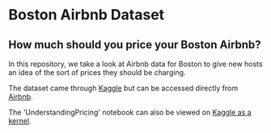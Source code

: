 # Boston Airbnb Dataset

## How much should you price your Boston Airbnb?

In this repository, we take a look at Airbnb data for Boston to give new hosts an idea of the sort of prices they should be charging.

The dataset came through [Kaggle](https://www.kaggle.com/ryanfox212/how-much-should-you-price-your-boston-airbnb) but can be accessed directly from [Airbnb](http://insideairbnb.com/get-the-data.html).

The 'UnderstandingPricing' notebook can also be viewed on [Kaggle as a kernel](https://www.kaggle.com/ryanfox212/how-much-should-you-price-your-boston-airbnb).
